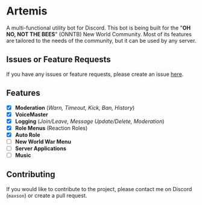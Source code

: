 # Artemis
A multi-functional utility bot for Discord. This bot is being built for the "**OH NO, NOT THE BEES**" (ONNTB) New World Community.
Most of its features are tailored to the needs of the community, but it can be used by any server.

## Issues or Feature Requests
If you have any issues or feature requests, please create an issue [here](https://github.com/v-maxson/Artemis/issues).

## Features

- [x] **Moderation** (*Warn, Timeout, Kick, Ban, History*)
- [x] **VoiceMaster**
- [x] **Logging** (*Join/Leave, Message Update/Delete, Moderation*)
- [x] **Role Menus** (Reaction Roles)
- [x] **Auto Role** 
- [ ] **New World War Menu**
- [ ] **Server Applications** 
- [ ] **Music**

## Contributing
If you would like to contribute to the project, please contact me on Discord (`maxson`) or create a pull request.